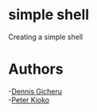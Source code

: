 # simple shell

Creating a simple shell



# Authors
-[Dennis Gicheru](https://github.com/DennisGicheru)  
-[Peter Kioko](https://github.com/PeterALX)
